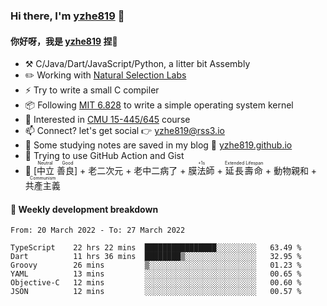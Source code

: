 ### Hi there, I'm [yzhe819](https://github.com/yzhe819) 👋

#### 你好呀，我是 [yzhe819](https://github.com/yzhe819) 捏👋

- :hammer_and_pick: C/Java/Dart/JavaScript/Python, a litter bit Assembly
- :pencil2: Working with [Natural Selection Labs](https://github.com/NaturalSelectionLabs)
- ⚡ Try to write a small C compiler
- 📦 Following [MIT 6.828](https://pdos.csail.mit.edu/6.828/2018/overview.html) to write a simple operating system kernel
- 🧪 Interested in [CMU 15-445/645](https://15445.courses.cs.cmu.edu/fall2020/) course
- 📫 Connect? let's get social 👉 yzhe819@rss3.io
- :scroll: Some studying notes are saved in my blog :space_invader: [yzhe819.github.io](https://yzhe819.github.io/)
- 🌟 Trying to use GitHub Action and Gist
- 🔑 <ruby>[中立 善良]<rp>（</rp><rt>Neutral Good</rt><rp>）</rp></ruby> + 老二次元 + 老中二病了 + <ruby>膜法師<rp>（</rp><rt>+1s</rt><rp>）</rp></ruby> + <ruby>延長壽命<rp>（</rp><rt>Extended Lifespan</rt><rp>）</rp></ruby> + 動物親和 + <ruby>共產主義<rp>（</rp><rt>Communism</rt><rp>）</rp></ruby>



#### 📝 Weekly development breakdown

<!--START_SECTION:waka-->

```text
From: 20 March 2022 - To: 27 March 2022

TypeScript    22 hrs 22 mins  ████████████████░░░░░░░░░   63.49 %
Dart          11 hrs 36 mins  ████████▒░░░░░░░░░░░░░░░░   32.95 %
Groovy        26 mins         ▒░░░░░░░░░░░░░░░░░░░░░░░░   01.23 %
YAML          13 mins         ░░░░░░░░░░░░░░░░░░░░░░░░░   00.65 %
Objective-C   12 mins         ░░░░░░░░░░░░░░░░░░░░░░░░░   00.60 %
JSON          12 mins         ░░░░░░░░░░░░░░░░░░░░░░░░░   00.57 %
```

<!--END_SECTION:waka-->



